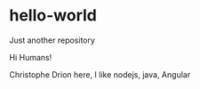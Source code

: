 # hello-world
Just another repository

Hi Humans!

Christophe Drion here, I like nodejs, java, Angular
